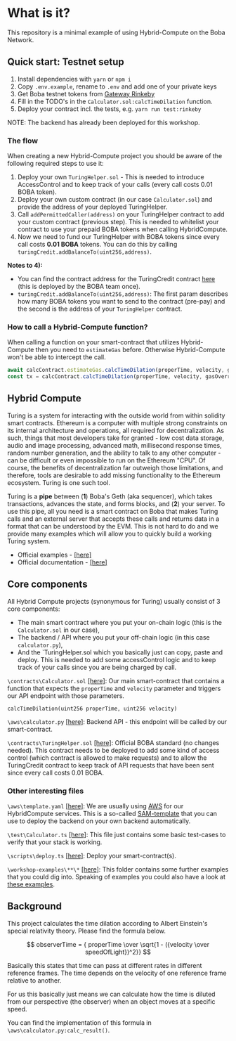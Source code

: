 # What is it?
This repository is a minimal example of using Hybrid-Compute on the Boba Network. 

## Quick start: Testnet setup
1. Install dependencies with `yarn` or `npm i`
2. Copy `.env.example`, rename to `.env` and add one of your private keys
3. Get Boba testnet tokens from [Gateway Rinkeby](https://gateway.rinkeby.boba.network/)
4. Fill in the TODO's in the `Calculator.sol:calcTimeDilation` function.
5. Deploy your contract incl. the tests, e.g. `yarn run test:rinkeby`

NOTE: The backend has already been deployed for this workshop. 

### The flow
When creating a new Hybrid-Compute project you should be aware of the following required steps to use it: 
1. Deploy your own `TuringHelper.sol` - This is needed to introduce AccessControl and to keep track of your calls (every call costs 0.01 BOBA token).
2. Deploy your own custom contract (in our case `Calculator.sol`) and provide the address of your deployed TuringHelper.
3. Call `addPermittedCaller(address)` on your TuringHelper contract to add your custom contract (previous step). This is needed to whitelist your contract to use your prepaid BOBA tokens when calling HybridCompute. 
4. Now we need to fund our TuringHelper with BOBA tokens since every call costs **0.01 BOBA** tokens. You can do this by calling `turingCredit.addBalanceTo(uint256,address)`. 

**Notes to 4):**
* You can find the contract address for the TuringCredit contract [here](https://docs.boba.network/for-developers/network-parameters) (this is deployed by the BOBA team once).
* `turingCredit.addBalanceTo(uint256,address)`: The first param describes how many BOBA tokens you want to send to the contract (pre-pay) and the second is the address of your `TuringHelper` contract.

### How to call a Hybrid-Compute function?
When calling a function on your smart-contract that utilizes Hybrid-Compute then you need to `estimateGas` before. 
Otherwise Hybrid-Compute won't be able to intercept the call. 

```js
await calcContract.estimateGas.calcTimeDilation(properTime, velocity, gasOverride)
const tx = calcContract.calcTimeDilation(properTime, velocity, gasOverride)
```


## Hybrid Compute
Turing is a system for interacting with the outside world from within solidity smart contracts. Ethereum is a computer with multiple strong constraints on its internal architecture and operations, all required for decentralization. As such, things that most developers take for granted - low cost data storage, audio and image processing, advanced math, millisecond response times, random number generation, and the ability to talk to any other computer - can be difficult or even impossible to run on the Ethereum "CPU". Of course, the benefits of decentralization far outweigh those limitations, and therefore, tools are desirable to add missing functionality to the Ethereum ecosystem. Turing is one such tool.

Turing is a **pipe** between (**1**) Boba's Geth (aka sequencer), which takes transactions, advances the state, and forms blocks, and (**2**) your server. To use this pipe, all you need is a smart contract on Boba that makes Turing calls and an external server that accepts these calls and returns data in a format that can be understood by the EVM. This is not hard to do and we provide many examples which will allow you to quickly build a working Turing system.

* Official examples - [[here]](https://github.com/bobanetwork/boba/tree/develop/boba_examples)
* Official documentation - [[here]](https://docs.boba.network/turing)

## Core components
All Hybrid Compute projects (synonymous for Turing) usually consist of 3 core components: 
* The main smart contract where you put your on-chain logic (this is the `Calculator.sol` in our case),
* The backend / API where you put your off-chain logic (in this case `calculator.py`),
* And the `TuringHelper.sol which you basically just can copy, paste and deploy. This is needed to add some accessControl logic and to keep track of your calls since you are being charged by call. 

`\contracts\Calculator.sol` [[here]](contracts/Calculator.sol): Our main smart-contract that contains a function that expects the `properTime` and `velocity` parameter and triggers our API endpoint with those parameters.  
```solidity 
calcTimeDilation(uint256 properTime, uint256 velocity)
```

`\aws\calculator.py` [[here]](aws/calculator.py): Backend API - this endpoint will be called by our smart-contract.

`\contracts\TuringHelper.sol` [[here]](contracts/TuringHelper.sol): Official BOBA standard (no changes needed). This contract needs to be deployed to add some kind of access control (which contract is allowed to make requests) and to allow the TuringCredit contract to keep track of API requests that have been sent since every call costs 0.01 BOBA.  

### Other interesting files

`\aws\template.yaml` [[here]](aws/template.yaml): We are usually using [AWS](https://aws.amazon.com/) for our HybridCompute services. This is a so-called [SAM-template](https://docs.aws.amazon.com/serverless-application-model/latest/developerguide/sam-specification.html) that you can use to deploy the backend on your own backend automatically.

`\test\Calculator.ts` [[here]](test/Calculator.ts): This file just contains some basic test-cases to verify that your stack is working. 

`\scripts\deploy.ts` [[here]](scripts/deploy.ts): Deploy your smart-contract(s). 

`\workshop-examples\**\*` [[here]](workshop-examples): This folder contains some further examples that you could dig into. 
Speaking of examples you could also have a look at [these examples](https://github.com/bobanetwork/boba/tree/develop/boba_examples).

## Background
This project calculates the time dilation according to Albert Einstein's special relativity theory. Please find the formula below.

$$ observerTime = { properTime \over \sqrt{1 - ({velocity \over speedOfLight})^2}} $$

Basically this states that time can pass at different rates in different reference frames. The time depends on the velocity of one reference frame relative to another. 

For us this basically just means we can calculate how the time is diluted from our perspective (the observer) when an object moves at a specific speed.

You can find the implementation of this formula in `\aws\calculator.py:calc_result()`.





